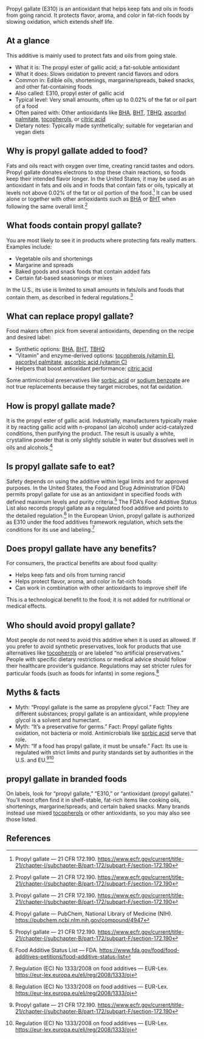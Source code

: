 Propyl gallate (E310) is an antioxidant that helps keep fats and oils in foods from going rancid. It protects flavor, aroma, and color in fat-rich foods by slowing oxidation, which extends shelf life.

<!--more-->

## At a glance
This additive is mainly used to protect fats and oils from going stale.

- What it is: The propyl ester of gallic acid; a fat-soluble antioxidant
- What it does: Slows oxidation to prevent rancid flavors and odors
- Common in: Edible oils, shortenings, margarine/spreads, baked snacks, and other fat-containing foods
- Also called: E310, propyl ester of gallic acid
- Typical level: Very small amounts, often up to 0.02% of the fat or oil part of a food
- Often paired with: Other antioxidants like [BHA](/e320-butylated-hydroxyanisole-bha), [BHT](/e321-butylated-hydroxytoluene), [TBHQ](/e319-tertiary-butylhydroquinone-tbhq), [ascorbyl palmitate](/e304i-ascorbyl-palmitate), [tocopherols](/e306-tocopherol-rich-extract), or [citric acid](/e330-citric-acid)
- Dietary notes: Typically made synthetically; suitable for vegetarian and vegan diets

## Why is propyl gallate added to food?
Fats and oils react with oxygen over time, creating rancid tastes and odors. Propyl gallate donates electrons to stop these chain reactions, so foods keep their intended flavor longer. In the United States, it may be used as an antioxidant in fats and oils and in foods that contain fats or oils, typically at levels not above 0.02% of the fat or oil portion of the food.[^1] It can be used alone or together with other antioxidants such as [BHA](/e320-butylated-hydroxyanisole-bha) or [BHT](/e321-butylated-hydroxytoluene) when following the same overall limit.[^1]

## What foods contain propyl gallate?
You are most likely to see it in products where protecting fats really matters. Examples include:
- Vegetable oils and shortenings
- Margarine and spreads
- Baked goods and snack foods that contain added fats
- Certain fat-based seasonings or mixes

In the U.S., its use is limited to small amounts in fats/oils and foods that contain them, as described in federal regulations.[^1]

## What can replace propyl gallate?
Food makers often pick from several antioxidants, depending on the recipe and desired label:

- Synthetic options: [BHA](/e320-butylated-hydroxyanisole-bha), [BHT](/e321-butylated-hydroxytoluene), [TBHQ](/e319-tertiary-butylhydroquinone-tbhq)
- “Vitamin” and enzyme-derived options: [tocopherols (vitamin E)](/e306-tocopherol-rich-extract), [ascorbyl palmitate](/e304i-ascorbyl-palmitate), [ascorbic acid (vitamin C)](/e300-ascorbic-acid)
- Helpers that boost antioxidant performance: [citric acid](/e330-citric-acid)

Some antimicrobial preservatives like [sorbic acid](/e200-sorbic-acid) or [sodium benzoate](/e211-sodium-benzoate) are not true replacements because they target microbes, not fat oxidation.

## How is propyl gallate made?
It is the propyl ester of gallic acid. Industrially, manufacturers typically make it by reacting gallic acid with n-propanol (an alcohol) under acid-catalyzed conditions, then purifying the product. The result is usually a white, crystalline powder that is only slightly soluble in water but dissolves well in oils and alcohols.[^3]

## Is propyl gallate safe to eat?
Safety depends on using the additive within legal limits and for approved purposes. In the United States, the Food and Drug Administration (FDA) permits propyl gallate for use as an antioxidant in specified foods with defined maximum levels and purity criteria.[^1] The FDA’s Food Additive Status List also records propyl gallate as a regulated food additive and points to the detailed regulation.[^2] In the European Union, propyl gallate is authorized as E310 under the food additives framework regulation, which sets the conditions for its use and labeling.[^4]

## Does propyl gallate have any benefits?
For consumers, the practical benefits are about food quality:
- Helps keep fats and oils from turning rancid
- Helps protect flavor, aroma, and color in fat-rich foods
- Can work in combination with other antioxidants to improve shelf life

This is a technological benefit to the food; it is not added for nutritional or medical effects.

## Who should avoid propyl gallate?
Most people do not need to avoid this additive when it is used as allowed. If you prefer to avoid synthetic preservatives, look for products that use alternatives like [tocopherols](/e306-tocopherol-rich-extract) or are labeled “no artificial preservatives.” People with specific dietary restrictions or medical advice should follow their healthcare provider’s guidance. Regulations may set stricter rules for particular foods (such as foods for infants) in some regions.[^4]

## Myths & facts
- Myth: “Propyl gallate is the same as propylene glycol.” Fact: They are different substances; propyl gallate is an antioxidant, while propylene glycol is a solvent and humectant.
- Myth: “It’s a preservative for germs.” Fact: Propyl gallate fights oxidation, not bacteria or mold. Antimicrobials like [sorbic acid](/e200-sorbic-acid) serve that role.
- Myth: “If a food has propyl gallate, it must be unsafe.” Fact: Its use is regulated with strict limits and purity standards set by authorities in the U.S. and EU.[^1][^4]

## propyl gallate in branded foods
On labels, look for “propyl gallate,” “E310,” or “antioxidant (propyl gallate).” You’ll most often find it in shelf-stable, fat-rich items like cooking oils, shortenings, margarine/spreads, and certain baked snacks. Many brands instead use mixed [tocopherols](/e306-tocopherol-rich-extract) or other antioxidants, so you may also see those listed.

## References
[^1]: Propyl gallate — 21 CFR 172.190. https://www.ecfr.gov/current/title-21/chapter-I/subchapter-B/part-172/subpart-F/section-172.190
[^2]: Food Additive Status List — FDA. https://www.fda.gov/food/food-additives-petitions/food-additive-status-list
[^3]: Propyl gallate — PubChem, National Library of Medicine (NIH). https://pubchem.ncbi.nlm.nih.gov/compound/4947
[^4]: Regulation (EC) No 1333/2008 on food additives — EUR-Lex. https://eur-lex.europa.eu/eli/reg/2008/1333/oj
